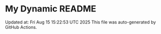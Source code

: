 # My Dynamic README
Updated at: Fri Aug 15 15:22:53 UTC 2025
This file was auto-generated by GitHub Actions.
